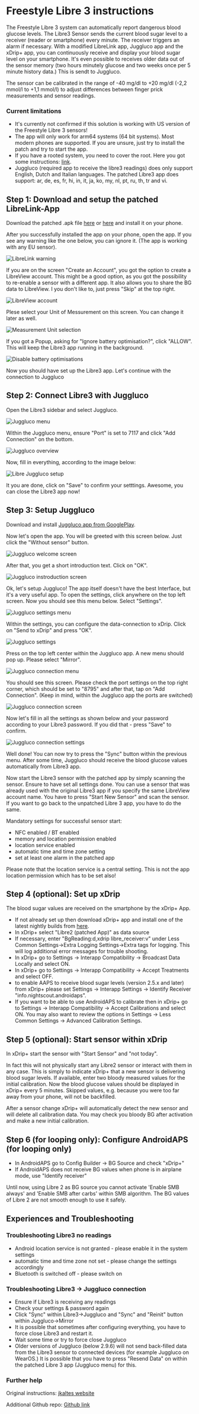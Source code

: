# Freestyle Libre 3 instructions

The Freestyle Libre 3 system can automatically report dangerous blood glucose levels. The Libre3 Sensor sends the current blood sugar level to a receiver (reader or smartphone) every minute. The receiver triggers an alarm if necessary. With a modified LibreLink app, Juggluco app and the xDrip+ app, you can continuously receive and display your blood sugar level on your smartphone. It's even possible to receives older data out of the sensor memory (two hours minutely glucose and two weeks once per 5 minute history data.) This is sendt to Juggluco.

The sensor can be calibrated in the range of -40 mg/dl to +20 mg/dl (-2,2 mmol/l to +1,1 mmol/l) to adjust differences between finger prick measurements and sensor readings.

### Current limitations

- It's currently not confirmed if this solution is working with US version of the Freestyle Libre 3 sensors!
- The app will only work for arm64 systems (64 bit systems). Most modern phones are supported. If you are unsure, just try to install the patch and try to start the app.
- If you have a rooted system, you need to cover the root. Here you got some instructions: [link](https://www.reddit.com/r/Freestylelibre/comments/s22vlr/comment/hw2p4th/?utm_source=share&utm_medium=web2x&context=3).
- Juggluco (required app to receive the libre3 readings) does only support English, Dutch and Italian languages. The patched Libre3 app does support: ar, de, es, fr, hi, in, it, ja, ko, my, nl, pt, ru, th, tr and vi.

## Step 1: Download and setup the patched LibreLink-App

Download the patched .apk file [here](https://github.com/maheini/FreeStyle-Libre-3-patch/raw/main/Patched%20Apk/Libre%203_v3.3.0_apkfab.com.apk) or [here](***REMOVED***) and install it on your phone.

After you successfully installed the app on your phone, open the app. If you see any warning like the one below, you can ignore it. (The app is working with any EU sensor).

![LibreLink warning](../images/step_1.jpg)

If you are on the screen "Create an Account", you got the option to create a LibreView account. This might be a good option, as you got the possibility to re-enable a sensor with a different  app. It also allows you to share the BG data to LibreView. I you don't like to, just press "Skip" at the top right.

![LibreView account](../images/step_2.jpg)

Plese select your Unit of Messurement on this screen. You can change it later as well.

![Measurement Unit selection](../images/step_3.jpg)

If you got a Popup, asking for "Ignore battery optimisation?", click "ALLOW". This will keep the Libre3 app running in the background.

![Disable battery optimisations](../images/step_4.jpg)

Now you should have set up the Libre3 app. Let's continue with the connection to Juggluco

## Step 2: Connect Libre3 with Juggluco

Open the Libre3 sidebar and select Juggluco.

![Juggluco menu](../images/step_5.jpg)

Within the Juggluco menu, ensure "Port" is set to 7117 and click "Add Connection" on the bottom.

![Juggluco overview](../images/step_6.jpg)

Now, fill in everything, according to the image below:

![Libre Juggluco setup](../images/step_7.jpg)

It you are done, click on "Save" to confirm your setttings. Awesome, you can close the Libre3 app now!

## Step 3: Setup Juggluco

Download and install [Juggluco app from GooglePlay](https://play.google.com/store/apps/details?id=tk.glucodata&pcampaignid=pcampaignidMKT-Other-global-all-co-prtnr-py-PartBadge-Mar2515-1).

Now let's open the app. You will be greeted with this screen below. Just click the "Without sensor" button.

![Juggluco welcome screen](../images/step_8.jpg)

After that, you get a short introduction text. Click on "OK".

![Juggluco instroduction screen](../images/step_9.jpg)

Ok, let's setup Juggluco! The app itself doesn't have the best Interface, but it's a very useful app. To open the settings, click anywhere on the top left screen. Now you should see this menu below. Select "Settings".

![Juggluco settings menu](../images/step_10.jpg)

Within the settings, you can configure the data-connection to xDrip. Click on "Send to xDrip" and press "OK".

![Juggluco settings](../images/step_11.jpg)

Press on the top left center within the Juggluco app. A new menu should pop up. Please select "Mirror".

![Juggluco connection menu](../images/step_12.jpg)

You should see this screen. Please check the port settings on the top right corner, which should be set to "8795" and after that, tap on "Add Connection". (Keep in mind, within the Juggluco app the ports are switched)

![Juggluco connection screen](../images/step_13.jpg)

Now let's fill in all the settings as shown below and your password according to your Libre3 password. If you did that - press "Save" to confirm.

![Juggluco connection settings](../images/step_14.jpg)

Well done! You can now try to press the "Sync" button within the previous menu. After some time, Juggluco should receive the blood glucose values automatically from Libre3 app.

Now start the Libre3 sensor with the patched app by simply scanning the sensor. Ensure to have set all settings done. You can use a sensor that was already used with the original Libre3 app if you specify the same LibreView account name. You have to press "Start New Sensor" and scan the sensor. If you want to go back to the unpatched Libre 3 app, you have to do the same.

Mandatory settings for successful sensor start:

- NFC enabled / BT enabled
- memory and location permission enabled
- location service enabled
- automatic time and time zone setting
- set at least one alarm in the patched app

Please note that the location service is a central setting. This is not the app location permission which has to be set also!

## Step 4 (optional): Set up xDrip

The blood sugar values are received on the smartphone by the xDrip+ App.

- If not already set up then download xDrip+ app and install one of the latest nightly builds from [here](https://github.com/NightscoutFoundation/xDrip/releases).
- In xDrip+ select "Libre2 (patched App)" as data source
- If necessary, enter "BgReading:d,xdrip libre_receiver:v" under Less Common Settings->Extra Logging Settings->Extra tags for logging. This will log additional error messages for trouble shooting.
- In xDrip+ go to Settings -> Interapp Compatibility -> Broadcast Data Locally and select ON.
- In xDrip+ go to Settings -> Interapp Compatibility -> Accept Treatments and select OFF.
- to enable AAPS to receive blood sugar levels (version 2.5.x and later) from xDrip+ please set Settings -> Interapp Settings -> Identify Receiver "info.nightscout.androidaps".
- If you want to be able to use AndroidAPS to calibrate then in xDrip+ go to Settings -> Interapp Compatibility -> Accept Calibrations and select ON. You may also want to review the options in Settings -> Less Common Settings -> Advanced Calibration Settings.

## Step 5 (optional): Start sensor within xDrip

In xDrip+ start the sensor with "Start Sensor" and "not today".

In fact this will not physically start any Libre2 sensor or interact with them in any case. This is simply to indicate xDrip+ that a new sensor is delivering blood sugar levels. If available, enter two bloody measured values for the initial calibration. Now the blood glucose values should be displayed in xDrip+ every 5 minutes. Skipped values, e.g. because you were too far away from your phone, will not be backfilled.

After a sensor change xDrip+ will automatically detect the new sensor and will delete all calibration data. You may check you bloody BG after activation and make a new initial calibration.

## Step 6 (for looping only): Configure AndroidAPS (for looping only)

- In AndroidAPS go to Config Builder -> BG Source and check "xDrip+"
- If AndroidAPS does not receive BG values when phone is in airplane mode, use "Identify receiver"

Until now, using Libre 2 as BG source you cannot activate 'Enable SMB always' and 'Enable SMB after carbs' within SMB algorithm. The BG values of Libre 2 are not smooth enough to use it safely.

## Experiences and Troubleshooting

### Troubleshooting Libre3 no readings

- Android location service is not granted - please enable it in the system settings
- automatic time and time zone not set - please change the settings accordingly
- Bluetooth is switched off - please switch on

### Troubleshooting Libre3 -> Juggluco connection

- Ensure if Libre3 is receiving any readings
- Check your settings & password again
- Click "Sync" within Libre3->Juggluco and "Sync" and "Reinit" button within Juggluco->Mirror
- It is possible that sometimes after configuring everything, you have to force close Libre3 and restart it.
- Wait some time or try to force close Juggluco
- Older versions of Juggluco (below 2.9.6) will not send back-filled data from the Libre3 sensor to connected devices (for example Juggluco on WearOS.) It is possible that you have to press "Resend Data" on within the patched Libre 3 app (Juggluco menu) for this.

### Further help

Original instructions: [jkaltes website](http://jkaltes.byethost16.com/Juggluco/libre3/)

Additional Github repo: [Github link](https://github.com/maheini/FreeStyle-Libre-3-patch)
